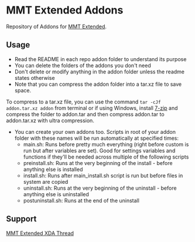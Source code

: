 # MMT Extended Addons
Repository of Addons for [MMT Extended](https://github.com/Zackptg5/MMT-Extended).

## Usage
- Read the README in each repo addon folder to understand its purpose
- You can delete the folders of the addons you don't need
- Don't delete or modify anything in the addon folder unless the readme states otherwise
- Note that you can compress the addon folder into a tar.xz file to save space.

To compress to a tar.xz file, you can use the command `tar -cJf addon.tar.xz addon` from terminal or if using Windows, install [7-zip](https://www.7-zip.org/download.html) and compress the folder to addon.tar and then compress addon.tar to addon.tar.xz with ultra compression.

- You can create your own addons too. Scripts in root of your addon folder with these names will be run automatically at specified times:
  - main.sh: Runs before pretty much everything (right before custom is run but after variables are set). Good for settings variables and functions if they'll be needed across multiple of the following scripts
  - preinstall.sh: Runs at the very beginning of the install - before anything else is installed
  - install.sh: Runs after main_install.sh script is run but before files in system are copied
  - uninstall.sh: Runs at the very beginning of the uninstall - before anything else is uninstalled
  - postuninstall.sh: Runs at the end of the uninstall

## Support
[MMT Extended XDA Thread](https://forum.xda-developers.com/apps/magisk/MMT-Extended)
